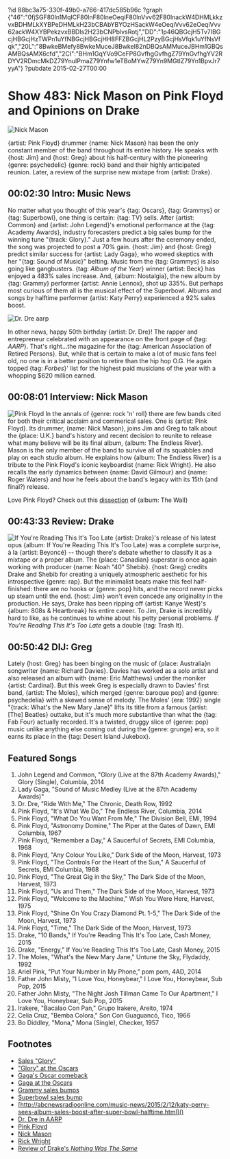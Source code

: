 ?id 88bc3a75-330f-49b0-a766-417dc585b96c
?graph {"46":"0fjSGF80ln1MqICF80lnF80lneOeqiF80lnVvv62F80lnackW4DHMLkkzvxBDHMLkXYBPeDHMLkH23bCBAbYBYOzHSackW4eOeqiVvv62eOeqiVvv62ackW4XYBPekzvxBBDls2H23bCNPblvsRotj","DD":"1p46QBGcjH5Tv7IBGcjHBGcjHzTWPn1uYfNBGcjHBGcjHH8FFZBGcjHL2PzyBGcjHsVfqk1uYfNsVfqk","20L":"8BwkeBMefy8BwkeMuceJ8Bwkel82nDBQsAMMuceJBHm1GBQsAMBQsAMX6cfd","2CI":"BHm1GqYVo9CeFP8GvfhgGvfhgZ79YnGvfhgYV2RDYV2RDmcMkDZ79YnuIPmaZ79Ynfw1eTBoMYwZ79Yn9MGtlZ79Yn1BpvJr7yyA"}
?pubdate 2015-02-27T00:00

# Show 483: Nick Mason on Pink Floyd and Opinions on Drake

![Nick Mason](https://static.soundopinions.org/images/2015/nickmason_web.jpg)

{artist: Pink Floyd} drummer {name: Nick Mason} has been the only constant member of the band throughout its entire history. He speaks with {host: Jim} and {host: Greg} about his half-century with the pioneering {genre: psychedelic} {genre: rock} band and their highly anticipated reunion. Later, a review of the surprise new mixtape from {artist: Drake}.

## 00:02:30 Intro: Music News
No matter what you thought of this year's {tag: Oscars}, {tag: Grammys} or {tag: Superbowl}, one thing is certain: {tag: TV} sells. After {artist: Common} and {artist: John Legend}'s emotional performance at the {tag: Academy Awards}, industry forecasters predict a big sales bump for the winning tune "{track: Glory}." Just a few hours after the ceremony ended, the song was projected to post a 70% gain. {host: Jim} and {host: Greg} predict similar success for {artist: Lady Gaga}, who wowed skeptics with her "{tag: Sound of Music}" belting. Music from the {tag: Grammys} is also going like gangbusters. {tag: *Album of the Year*} winner {artist: Beck} has enjoyed a 483% sales increase. And, {album: Nostalgia}, the new album by {tag: Grammy} performer {artist: Annie Lennox}, shot up 335%. But perhaps most curious of them all is the musical effect of the Superbowl. Albums and songs by halftime performer {artist: Katy Perry} experienced a 92% sales boost.     

![Dr. Dre aarp](https://static.soundopinions.org/assets/483/460.jpg)

In other news, happy 50th birthday {artist: Dr. Dre}! The rapper and entrepreneur celebrated with an appearance on the front page of {tag: *AARP*}. That's right...the magazine for the {tag: American Association of Retired Persons}. But, while that is certain to make a lot of music fans feel old, no one is in a better position to retire than the hip hop O.G. He again topped {tag: *Forbes*}' list for the highest paid musicians of the year with a whopping $620 million earned. 


## 00:08:01 Interview: Nick Mason
![Pink Floyd](https://static.soundopinions.org/assets/483/DD0.jpg)
In the annals of {genre: rock 'n' roll} there are few bands cited for both their critical acclaim and commerical sales. One is {artist: Pink Floyd}. Its drummer, {name: Nick Mason}, joins Jim and Greg to talk about the {place: U.K.} band's history and recent decision to reunite to release what many believe will be its final album, {album: The Endless River}. Mason is the only member of the band to survive all of its squabbles and play on each studio album. He explains how {album: The Endless River} is a tribute to the Pink Floyd's iconic keyboardist {name: Rick Wright}. He also recalls the early dynamics between {name: David Gilmour} and {name: Roger Waters} and how he feels about the band's legacy with its 15th (and final?) release.

Love Pink Floyd? Check out this [dissection](http://www.soundopinions.org/show/466/) of {album: The Wall}


## 00:43:33 Review: Drake
![If You're Reading This It's Too Late](https://static.soundopinions.org/assets/483/20L0.jpg)
{artist: Drake}'s release of his latest opus {album: If You're Reading This It's Too Late} was a complete surprise, à la {artist: Beyoncé} -- though there's debate whether to classify it as a mixtape or a proper album. The {place: Canadian} superstar is once again working with producer {name: Noah  "40"  Shebib}. {host: Greg} credits Drake and Shebib for creating a uniquely atmospheric aesthetic for his introspective {genre: rap}. But the minimalist beats make this feel half-finished: there are no hooks or {genre: pop} hits, and the record never picks up steam until the end. {host: Jim} won't even concede any originality in the production. He says, Drake has been ripping off {artist: Kanye West}'s 
{album: 808s & Heartbreak} his entire career. To Jim, Drake is incredibly hard to like, as he continues to whine about his petty personal problems. *If You're Reading This It's Too Late* gets a double {tag: Trash It}.


## 00:50:42 DIJ: Greg
Lately {host: Greg} has been binging on the music of {place: Australia}n songwriter {name: Richard Davies}. Davies has worked as a solo artist and also released an album with {name: Eric Matthews} under the moniker {artist: Cardinal}. But this week Greg is especially drawn to Davies' first band, {artist: The Moles}, which merged {genre: baroque pop} and {genre: psychedelia} with a skewed sense of melody. The Moles' {era: 1992} single "{track: What's the New Mary Jane}" lifts its title from a famous {artist: [The] Beatles} outtake, but it's much more substantive than what the {tag: Fab Four} actually recorded. It's a twisted, druggy slice of {genre: pop} music unlike anything else coming out during the {genre: grunge} era, so it earns its place in the {tag: Desert Island Jukebox}.

## Featured Songs
1. John Legend and Common, "Glory (Live at the 87th Academy Awards)," Glory (Single), Columbia, 2014 
1. Lady Gaga, "Sound of Music Medley (Live at the 87th Academy Awards)"
1. Dr. Dre, "Ride With Me," The Chronic, Death Row, 1992 
1. Pink Floyd, "It's What We Do," The Endless River, Columbia, 2014 
1. Pink Floyd, "What Do You Want From Me," The Division Bell, EMI, 1994 
1. Pink Floyd, "Astronomy Domine," The Piper at the Gates of Dawn, EMI Columbia, 1967 
1. Pink Floyd, "Remember a Day," A Saucerful of Secrets, EMI Columbia, 1968 
1. Pink Floyd, "Any Colour You Like," Dark Side of the Moon, Harvest, 1973 
1. Pink Floyd, "The Controls For the Heart of the Sun," A Saucerful of Secrets, EMI Columbia, 1968 
1. Pink Floyd, "The Great Gig in the Sky," The Dark Side of the Moon, Harvest, 1973 
1. Pink Floyd, "Us and Them," The Dark Side of the Moon, Harvest, 1973
1. Pink Floyd, "Welcome to the Machine," Wish You Were Here, Harvest, 1975 
1. Pink Floyd, "Shine On You Crazy Diamond Pt. 1-5," The Dark Side of the Moon, Harvest, 1973 
1. Pink Floyd, "Time," The Dark Side of the Moon, Harvest, 1973
1. Drake, "10 Bands," If You're Reading This It's Too Late, Cash Money, 2015 
1. Drake, "Energy," If You're Reading This It's Too Late, Cash Money, 2015 
1. The Moles, "What's the New Mary Jane," Untune the Sky, Flydaddy, 1992 
1. Ariel Pink, "Put Your Number in My Phone," pom pom, 4AD, 2014
1. Father John Misty, "I Love You, Honeybear," I Love You, Honeybear, Sub Pop, 2015
1. Father John Misty, "The Night Josh Tillman Came To Our Apartment," I Love You, Honeybear, Sub Pop, 2015
1. Irakere, "Bacalao Con Pan," Grupo Irakere, Areito, 1974 
1. Celia Cruz, "Bemba Colora," Son Con Guaguancó, Tico, 1966 
1. Bo Diddley, "Mona," Mona (Single), Checker, 1957 


## Footnotes
- [Sales "Glory"](http://www.billboard.com/articles/columns/chart-beat/6480355/oscars-glory-common-john-legend-sales-bump)
- ["Glory" at the Oscars](http://oscar.go.com/video/oscar-music-moments/_m_VDKA0_6mhrbx3g)
- [Gaga's Oscar comeback](http://www.billboard.com/articles/columns/pop-shop/6480318/lady-gaga-comeback-plan-oscars-grammys)
- [Gaga at the Oscars](http://oscar.go.com/video/oscar-music-moments/_m_VDKA0_x67787nx)
- [Grammy sales bumps](http://www.latimes.com/entertainment/music/posts/la-et-ms-beck-annie-lennox-grammy-awards-album-sales-bump-20150218-story.html)
- [Superbowl sales bump]()
- [http://abcnewsradioonline.com/music-news/2015/2/12/katy-perry-sees-album-sales-boost-after-super-bowl-halftime.html]()
- [Dr. Dre in AARP](http://www.aarp.org/entertainment/style-trends/info-2015/celebrity-birthdays-photo.html#slide8)
- [Pink Floyd](http://www.pinkfloyd.com/theendlessriver/)
- [Nick Mason](https://twitter.com/nickmasondrums)
- [Rick Wright](https://www.youtube.com/watch?v=agpmtNKhnQU)
- [Review of Drake's *Nothing Was The Same*](/show/409/#drake)
